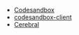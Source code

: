 * [Codesandbox](https://codesandbox.io)
* [codesandbox-client](https://github.com/CompuIves/codesandbox-client)
* [Cerebral](https://github.com/cerebral/cerebral)